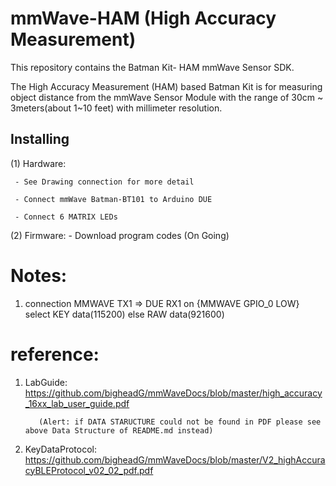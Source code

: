 # mmWave-HAM (High Accuracy Measurement)
This repository contains the Batman Kit- HAM mmWave Sensor SDK. 



 
The High Accuracy Measurement (HAM) based Batman Kit is for measuring object distance 
from the mmWave Sensor Module with the range of 30cm ~ 3meters(about 1~10 feet) with millimeter resolution.


## Installing
 (1) Hardware:
 
     - See Drawing connection for more detail 
     
     - Connect mmWave Batman-BT101 to Arduino DUE
     
     - Connect 6 MATRIX LEDs 
       
 
 (2) Firmware:
     - Download program codes (On Going)
      
      
 # Notes: 
   1. connection MMWAVE TX1 => DUE RX1
      on {MMWAVE GPIO_0 LOW} select KEY data(115200) else RAW data(921600)   


# reference:

1. LabGuide: https://github.com/bigheadG/mmWaveDocs/blob/master/high_accuracy_16xx_lab_user_guide.pdf

          (Alert: if DATA STARUCTURE could not be found in PDF please see above Data Structure of README.md instead)

2. KeyDataProtocol: https://github.com/bigheadG/mmWaveDocs/blob/master/V2_highAccuracyBLEProtocol_v02_02_pdf.pdf

